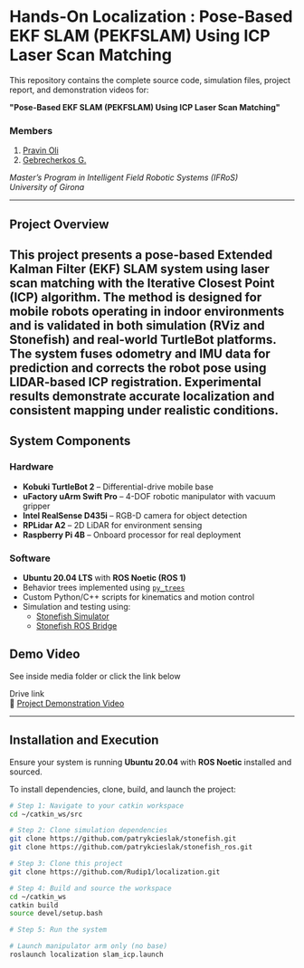 # Hands-On Localization : Pose-Based EKF SLAM (PEKFSLAM) Using ICP Laser Scan Matching

This repository contains the complete source code, simulation files, project report, and demonstration videos for:

**"Pose-Based EKF SLAM (PEKFSLAM) Using ICP Laser Scan Matching"**

### Members
1. [Pravin Oli](mailto:pravin.oli.08@gmail.com)  
2. [Gebrecherkos G.](mailto:chereg2016@gmail.com)  

*Master’s Program in Intelligent Field Robotic Systems (IFRoS)*  
*University of Girona*

---

## Project Overview

This project presents a pose-based Extended Kalman Filter (EKF) SLAM system using laser scan matching with the Iterative Closest Point (ICP) algorithm. The method is designed for mobile robots operating in indoor environments and is validated in both simulation (RViz and Stonefish) and real-world TurtleBot platforms. The system fuses odometry and IMU data for prediction and corrects the robot pose using LIDAR-based ICP registration. Experimental results demonstrate accurate localization and consistent mapping under realistic conditions.
---

## System Components

### Hardware
- **Kobuki TurtleBot 2** – Differential-drive mobile base  
- **uFactory uArm Swift Pro** – 4-DOF robotic manipulator with vacuum gripper  
- **Intel RealSense D435i** – RGB-D camera for object detection  
- **RPLidar A2** – 2D LiDAR for environment sensing  
- **Raspberry Pi 4B** – Onboard processor for real deployment

### Software
- **Ubuntu 20.04 LTS** with **ROS Noetic (ROS 1)**  
- Behavior trees implemented using [`py_trees`](https://github.com/splintered-reality/py_trees)  
- Custom Python/C++ scripts for kinematics and motion control  
- Simulation and testing using:
  - [Stonefish Simulator](https://github.com/patrykcieslak/stonefish)  
  - [Stonefish ROS Bridge](https://github.com/patrykcieslak/stonefish_ros)
  
## Demo Video

See inside media folder or click the link below

Drive link  
🔗 [Project Demonstration Video](https://drive.google.com/drive/folders/17vps-_PeFg4AQGtb8tXoSaClggS9_XJu?usp=sharing)

---

## Installation and Execution

Ensure your system is running **Ubuntu 20.04** with **ROS Noetic** installed and sourced.

To install dependencies, clone, build, and launch the project:
```bash
# Step 1: Navigate to your catkin workspace
cd ~/catkin_ws/src

# Step 2: Clone simulation dependencies
git clone https://github.com/patrykcieslak/stonefish.git
git clone https://github.com/patrykcieslak/stonefish_ros.git

# Step 3: Clone this project
git clone https://github.com/Rudip1/localization.git

# Step 4: Build and source the workspace
cd ~/catkin_ws
catkin build
source devel/setup.bash

# Step 5: Run the system

# Launch manipulator arm only (no base)
roslaunch localization slam_icp.launch







